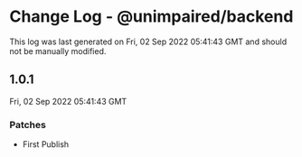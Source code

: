 # Change Log - @unimpaired/backend

This log was last generated on Fri, 02 Sep 2022 05:41:43 GMT and should not be manually modified.

## 1.0.1
Fri, 02 Sep 2022 05:41:43 GMT

### Patches

- First Publish

